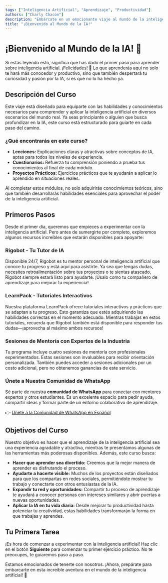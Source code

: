 ```yaml
---
tags: ["Inteligencia Artificial", "Aprendizaje", "Productividad"]  
authors: ["Charly Chacon"]  
description: "Embárcate en un emocionante viaje al mundo de la inteligencia artificial. Este curso te brindará conocimientos esenciales sobre IA, habilidades prácticas y una comunidad de aprendizaje que te apoyará en cada paso."  
title: "¡Bienvenido al Mundo de la IA!"  
---
```


# ¡Bienvenido al Mundo de la IA! 🚀  

Si estás leyendo esto, significa que has dado el primer paso para aprender sobre inteligencia artificial. ¡Felicidades! 🎉 Lo que aprenderás aquí no solo te hará más conocedor y productivo, sino que también despertará tu curiosidad y pasión por la IA, si es que no lo ha hecho ya.  

## Descripción del Curso  

Este viaje está diseñado para equiparte con las habilidades y conocimientos necesarios para comprender y aplicar la inteligencia artificial en diversos escenarios del mundo real. Ya seas principiante o alguien que busca profundizar en la IA, este curso está estructurado para guiarte en cada paso del camino.  

### ¿Qué encontrarás en este curso?  

- **Lecciones:** Explicaciones claras y atractivas sobre conceptos de IA, aptas para todos los niveles de experiencia.  
- **Cuestionarios:** Refuerza tu comprensión poniendo a prueba tus conocimientos al final de cada módulo.  
- **Proyectos Prácticos:** Ejercicios prácticos que te ayudarán a aplicar lo aprendido en situaciones reales.  

Al completar estos módulos, no solo adquirirás conocimientos teóricos, sino que también desarrollarás habilidades esenciales para aprovechar el poder de la inteligencia artificial.  

## Primeros Pasos  

Desde el primer día, queremos que empieces a experimentar con la inteligencia artificial. Pero antes de sumergirte por completo, exploremos algunos recursos increíbles que estarán disponibles para apoyarte:  

### **Rigobot - Tu Tutor de IA**  
Disponible 24/7, Rigobot es tu mentor personal de inteligencia artificial que conoce tu progreso y está aquí para asistirte. Ya sea que tengas dudas, necesites retroalimentación sobre tus proyectos o te sientas atascado, Rigobot siempre estará listo para ayudarte. ¡Úsalo como tu compañero de aprendizaje para mejorar tu experiencia!  

### **LearnPack - Tutoriales Interactivos**  
Nuestra plataforma LearnPack ofrece tutoriales interactivos y prácticos que se adaptan a tu progreso. Esto garantiza que estés adquiriendo las habilidades correctas en el momento adecuado. Mientras trabajas en estos tutoriales, recuerda que Rigobot también está disponible para responder tus dudas—¡aprovecha al máximo ambos recursos!  

### **Sesiones de Mentoría con Expertos de la Industria**  
Tu programa incluye cuatro sesiones de mentoría con profesionales experimentados. Estas sesiones son invaluables para recibir orientación personalizada. También puedes acceder a sesiones adicionales por un costo adicional, pero no obtenemos ganancias de este servicio.  

### **Únete a Nuestra Comunidad de WhatsApp**  
Sé parte de nuestra **comunidad de WhatsApp** para conectar con mentores expertos y otros estudiantes. Es un excelente espacio para pedir ayuda, compartir ideas y formar parte de un entorno colaborativo de aprendizaje.  

👉 [Únete a la Comunidad de WhatsApp en Español](https://chat.whatsapp.com/K39ELB5TIK63r4INTBd7SG)  

## Objetivos del Curso  

Nuestro objetivo es hacer que el aprendizaje de la inteligencia artificial sea una experiencia agradable y atractiva, mientras te presentamos algunas de las herramientas más poderosas disponibles. Además, este curso busca:  

- **Hacer que aprender sea divertido:** Creemos que la mejor manera de aprender es disfrutando el proceso.  
- **Ayudarte a hacerte visible:** Muchos de los proyectos están diseñados para que los compartas en redes sociales, permitiéndote mostrar tu trabajo y conectarte con otros entusiastas de la IA.  
- **Expandir tu red y oportunidades:** Compartir tu proceso de aprendizaje te ayudará a conocer personas con intereses similares y abrir puertas a nuevas oportunidades.  
- **Aplicar la IA en tu vida diaria:** Desde mejorar tu productividad hasta potenciar tu creatividad, estas habilidades transformarán la forma en que trabajas y aprendes.  

## Tu Primera Tarea  

¡Es hora de comenzar a experimentar con la inteligencia artificial! Haz clic en el botón **Siguiente** para comenzar tu primer ejercicio práctico. No te preocupes, te guiaremos paso a paso.  

Estamos emocionados de tenerte con nosotros. ¡Ahora, prepárate para embarcarte en esta increíble aventura en el mundo de la inteligencia artificial! 🚀